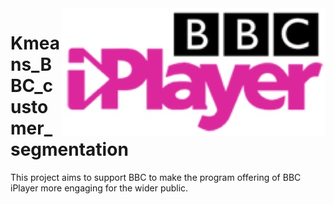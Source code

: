 <img src="picture/logo.jfif" align="right" />

# Kmeans_BBC_customer_segmentation
This project aims to support BBC to make the program offering of BBC iPlayer more engaging for the wider public. 
